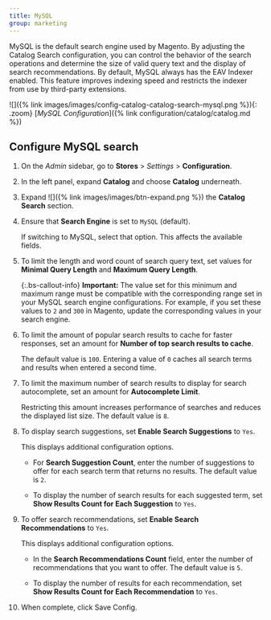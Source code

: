 ```yaml
---
title: MySQL
group: marketing
---
```


MySQL is the default search engine used by Magento. By adjusting the Catalog Search configuration, you can control the behavior of the search operations and determine the size of valid query text and the display of search recommendations. By default, MySQL always has the EAV Indexer enabled. This feature improves indexing speed and restricts the indexer from use by third-party extensions.

![]({% link images/images/config-catalog-catalog-search-mysql.png %}){: .zoom}
[_MySQL Configuration_]({% link configuration/catalog/catalog.md %})

## Configure MySQL search

1. On the _Admin_ sidebar, go to **Stores** > _Settings_ > **Configuration**.

1. In the left panel, expand **Catalog** and choose **Catalog** underneath.

1. Expand ![]({% link images/images/btn-expand.png %}) the **Catalog Search** section.

1. Ensure that **Search Engine** is set to `MySQL` (default).

   If switching to MySQL, select that option. This affects the available fields.

1. To limit the length and word count of search query text, set values for **Minimal Query Length** and **Maximum Query Length**.

    {:.bs-callout-info}
    **Important:** The value set for this minimum and maximum range must be compatible with the corresponding range set in your MySQL search engine configurations. For example, if you set these values to `2` and `300` in Magento, update the corresponding values in your search engine.

1. To limit the amount of popular search results to cache for faster responses, set an amount for **Number of top search results to cache**.

    The default value is `100`. Entering a value of `0` caches all search terms and results when entered a second time.

1. To limit the maximum number of search results to display for search autocomplete, set an amount for **Autocomplete Limit**.

   Restricting this amount increases performance of searches and reduces the displayed list size. The default value is `8`.

1. To display search suggestions, set **Enable Search Suggestions** to `Yes`.

   This displays additional configuration options.

    - For **Search Suggestion Count**, enter the number of suggestions to offer for each search term that returns no results. The default value is `2`.

    - To display the number of search results for each suggested term, set **Show Results Count for Each Suggestion** to `Yes`.

1. To offer search recommendations, set **Enable Search Recommendations** to `Yes`.

   This displays additional configuration options.

    - In the **Search Recommendations Count** field, enter the number of recommendations that you want to offer. The default value is `5`.

    - To display the number of results for each recommendation, set **Show Results Count for Each Recommendation** to `Yes`.

1. When complete, click <span class="btn">Save Config</span>.
